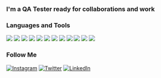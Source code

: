 ### I'm a QA Tester ready for collaborations and work

### Languages and Tools

<img src = "https://img.shields.io/badge/Jira-090909?style=for-the-badge&logo=Jira&logoColor=47C5FB"> <img src = "https://img.shields.io/badge/Postman-090909?style=for-the-badge&logo=Postman&logoColor=FF6C37">
<img src = "https://img.shields.io/badge/Github-090909?style=for-the-badge&logo=Github&logoColor=FFFFFF">
<img src = "https://img.shields.io/badge/MySQL-090909?style=for-the-badge&logo=MySQL&logoColor=4479A1">
<img src = "https://img.shields.io/badge/TestRail-090909?style=for-the-badge">
<img src = "https://img.shields.io/badge/Figma-090909?style=for-the-badge&logo=Figma&logoColor=F24E1E">
<img src = "https://img.shields.io/badge/Devtools-090909?style=for-the-badge&logo=Google Chrome&logoColor=4285F4">
<img src = "https://img.shields.io/badge/Fiddler-090909?style=for-the-badge">
<img src = "https://img.shields.io/badge/AndroidStudio-090909?style=for-the-badge&logo=Android Studio&logoColor=3DDC84">
<img src = "https://img.shields.io/badge/CharlesProxy-090909?style=for-the-badge">
<img src = "https://img.shields.io/badge/HTML5-090909?style=for-the-badge&logo=HTML5&logoColor=E34F26">
<img src = "https://img.shields.io/badge/CSS-090909?style=for-the-badge&logo=CSS3&logoColor=1572B6">

### Follow Me

[![Instagram](https://img.shields.io/badge/-Instagram-090909?style=for-the-badge&logo=instagram&logoColor=B4068E)](https://www.instagram.com/angeliikss)
[![Twitter](https://img.shields.io/badge/-Twitter-090909?style=for-the-badge&logo=Twitter&logoColor=1C9DEB)](https://twitter.com/anzheliika_it)
[![LinkedIn](https://img.shields.io/badge/-LinkedIn-090909?style=for-the-badge&logo=linkedin&logoColor=007BB6)](https://www.linkedin.com/in/)

